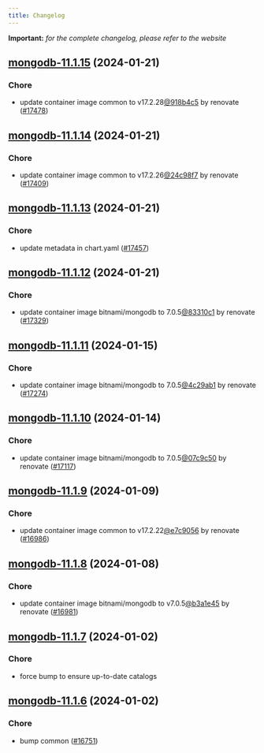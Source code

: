 ```yaml
---
title: Changelog
---
```


**Important:**
*for the complete changelog, please refer to the website*



## [mongodb-11.1.15](https://github.com/truecharts/charts/compare/mongodb-11.1.14...mongodb-11.1.15) (2024-01-21)

### Chore



- update container image common to v17.2.28[@918b4c5](https://github.com/918b4c5) by renovate ([#17478](https://github.com/truecharts/charts/issues/17478))


## [mongodb-11.1.14](https://github.com/truecharts/charts/compare/mongodb-11.1.13...mongodb-11.1.14) (2024-01-21)

### Chore



- update container image common to v17.2.26[@24c98f7](https://github.com/24c98f7) by renovate ([#17409](https://github.com/truecharts/charts/issues/17409))


## [mongodb-11.1.13](https://github.com/truecharts/charts/compare/mongodb-11.1.12...mongodb-11.1.13) (2024-01-21)

### Chore



- update metadata in chart.yaml ([#17457](https://github.com/truecharts/charts/issues/17457))


## [mongodb-11.1.12](https://github.com/truecharts/charts/compare/mongodb-11.1.11...mongodb-11.1.12) (2024-01-21)

### Chore



- update container image bitnami/mongodb to 7.0.5[@83310c1](https://github.com/83310c1) by renovate ([#17329](https://github.com/truecharts/charts/issues/17329))


## [mongodb-11.1.11](https://github.com/truecharts/charts/compare/mongodb-11.1.10...mongodb-11.1.11) (2024-01-15)

### Chore



- update container image bitnami/mongodb to 7.0.5[@4c29ab1](https://github.com/4c29ab1) by renovate ([#17274](https://github.com/truecharts/charts/issues/17274))


## [mongodb-11.1.10](https://github.com/truecharts/charts/compare/mongodb-11.1.9...mongodb-11.1.10) (2024-01-14)

### Chore



- update container image bitnami/mongodb to 7.0.5[@07c9c50](https://github.com/07c9c50) by renovate ([#17117](https://github.com/truecharts/charts/issues/17117))




## [mongodb-11.1.9](https://github.com/truecharts/charts/compare/mongodb-11.1.8...mongodb-11.1.9) (2024-01-09)

### Chore



- update container image common to v17.2.22[@e7c9056](https://github.com/e7c9056) by renovate ([#16986](https://github.com/truecharts/charts/issues/16986))


## [mongodb-11.1.8](https://github.com/truecharts/charts/compare/mongodb-11.1.7...mongodb-11.1.8) (2024-01-08)

### Chore



- update container image bitnami/mongodb to v7.0.5[@b3a1e45](https://github.com/b3a1e45) by renovate ([#16981](https://github.com/truecharts/charts/issues/16981))


## [mongodb-11.1.7](https://github.com/truecharts/charts/compare/mongodb-11.1.6...mongodb-11.1.7) (2024-01-02)

### Chore



- force bump to ensure up-to-date catalogs


## [mongodb-11.1.6](https://github.com/truecharts/charts/compare/mongodb-11.1.5...mongodb-11.1.6) (2024-01-02)

### Chore



- bump common ([#16751](https://github.com/truecharts/charts/issues/16751))
